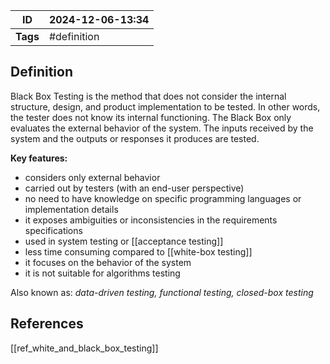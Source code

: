 | ID       | 2024-12-06-13:34 |
| -------- | ---------------- |
| **Tags** | #definition      |
## Definition

Black Box Testing is the method that does not consider the internal structure, design, and product implementation to be tested. In other words, the tester does not know its internal functioning. The Black Box only evaluates the external behavior of the system. The inputs received by the system and the outputs or responses it produces are tested.

**Key features:**
- considers only external behavior
- carried out by testers (with an end-user perspective)
- no need to have knowledge on specific programming languages or implementation details
- it exposes ambiguities or inconsistencies in the requirements specifications
- used in system testing or [[acceptance testing]]
- less time consuming compared to [[white-box testing]]
- it focuses on the behavior of the system
- it is not suitable for algorithms testing

Also known as: *data-driven testing, functional testing, closed-box testing*
## References
[[ref_white_and_black_box_testing]]